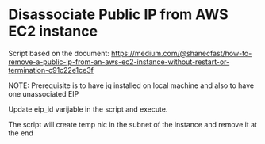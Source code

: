 # Disassociate Public IP from AWS EC2 instance

Script based on the document:
https://medium.com/@shanecfast/how-to-remove-a-public-ip-from-an-aws-ec2-instance-without-restart-or-termination-c91c22e1ce3f

NOTE: Prerequisite is to have jq installed on local machine and also to have one unassociated EIP

Update eip_id varijable in the script and execute.

The script will create temp nic in the subnet of the instance and remove it at the end
 
